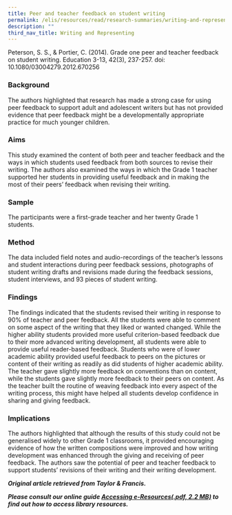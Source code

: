 ```yaml
---
title: Peer and teacher feedback on student writing
permalink: /elis/resources/read/research-summaries/writing-and-representing/peer-n-teacher-feedback-on-writing/
description: ""
third_nav_title: Writing and Representing
---
```

Peterson, S. S., & Portier, C. (2014). Grade one peer and teacher feedback on student writing. Education 3-13, 42(3), 237-257. doi: 10.1080/03004279.2012.670256

### Background

The authors highlighted that research has made a strong case for using peer feedback to support adult and adolescent writers but has not provided evidence that peer feedback might be a developmentally appropriate practice for much younger children.

### Aims

This study examined the content of both peer and teacher feedback and the ways in which students used feedback from both sources to revise their writing. The authors also examined the ways in which the Grade 1 teacher supported her students in providing useful feedback and in making the most of their peers’ feedback when revising their writing.

### Sample

The participants were a first-grade teacher and her twenty Grade 1 students.

### Method

The data included field notes and audio-recordings of the teacher’s lessons and student interactions during peer feedback sessions, photographs of student writing drafts and revisions made during the feedback sessions, student interviews, and 93 pieces of student writing.

### Findings

The findings indicated that the students revised their writing in response to 90% of teacher and peer feedback. All the students were able to comment on some aspect of the writing that they liked or wanted changed. While the higher ability students provided more useful criterion-based feedback due to their more advanced writing development, all students were able to provide useful reader-based feedback. Students who were of lower academic ability provided useful feedback to peers on the pictures or content of their writing as readily as did students of higher academic ability. The teacher gave slightly more feedback on conventions than on content, while the students gave slightly more feedback to their peers on content. As the teacher built the routine of weaving feedback into every aspect of the writing process, this might have helped all students develop confidence in sharing and giving feedback.

### Implications

The authors highlighted that although the results of this study could not be generalised widely to other Grade 1 classrooms, it provided encouraging evidence of how the written compositions were improved and how writing development was enhanced through the giving and receiving of peer feedback. The authors saw the potential of peer and teacher feedback to support students’ revisions of their writing and their writing development.


_**Original article retrieved from Taylor & Francis.**_  

**_Please consult our online guide [Accessing e-Resources(.pdf, 2.2 MB)](https://academyofsingaporeteachers-moe-edu-sg-admin.cwp.sg/elis/resources/read/research-summaries/writing-and-representing/18e45074-6b1b-4ac7-811f-1a8da16c4f81 "Accessing e-Resources") to find out how to access library resources._**